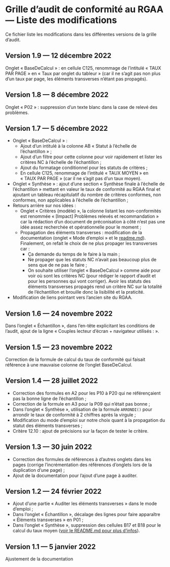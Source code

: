 # Grille d’audit de conformité au RGAA — Liste des modifications

Ce fichier liste les modifications dans les différentes versions de la grille d’audit.

## Version 1.9 — 12 décembre 2022

Onglet « BaseDeCalcul » : en cellule C125, renommage de l’intitulé « TAUX PAR PAGE » en « Taux par onglet du tableur » (car il ne s’agit pas non plus d’un taux par page, les éléments transverses n’étant pas propagés).

## Version 1.8 — 8 décembre 2022

Onglet « P02 » : suppression d’un texte blanc dans la case de relevé des problèmes.

## Version 1.7 — 5 décembre 2022

- Onglet « BaseDeCalcul » :
    - Ajout d’un intitulé à la colonne AB « Statut à l’échelle de l’échantillon » ;
    - Ajout d’un filtre pour cette colonne pour voir rapidement et lister les critères NC à l’échelle de l’échantillon ;
    - Ajout du formatage conditionnel pour les statuts de critères ;
    - En cellule C125, renommage de l’intitulé « TAUX MOYEN » en « TAUX PAR PAGE » (car il ne s’agit pas d’un taux moyen).
- Onglet « Synthèse » : ajout d’une section « Synthèse finale à l’échelle de l’échantillon » mettant en valeur le taux de conformité au RGAA final et ajoutant un tableau récapitulatif du nombre de critères conformes, non conformes, non applicables à l’échelle de l’échantillon ;
- Retours arrière sur nos idées :
    - Onglet « Critères (modèle) », la colonne listant les non-conformités est renommée « [Impact] Problèmes relevés et recommandation » car la rédaction d’un document de préconisation à côté n’est pas une idée assez recherchée et opérationnelle pour le moment ;
    - Propagation des éléments transverses : modification de la documentation (onglet « Mode d’emploi » et le [readme.md](README.md)). Finalement, on refait le choix de ne plus propager les transverses car :
        - Ça demande du temps de le faire à la main ;
        - Ne propager que les statuts NC n’avait pas beaucoup plus de sens que de ne pas le faire ;
        - On souhaite utiliser l’onglet « BaseDeCalcul » comme aide pour voir où sont les critères NC (pour rédiger le rapport d’audit et pour les personnes qui vont corriger). Avoir les statuts des éléments transverses propagés rend un critère NC sur la totalité de l’échantillon et brouille donc la lisibilité et la praticité.
- Modification de liens pointant vers l’ancien site du RGAA.

## Version 1.6 — 24 novembre 2022

Dans l’onglet « Échantillon », dans l’en-tête explicitant les conditions de l’audit, ajout de la ligne « Couples lecteur d’écran + navigateur utilisés : ».

## Version 1.5 — 23 novembre 2022

Correction de la formule de calcul du taux de conformité qui faisait référence à une mauvaise colonne de l’onglet BaseDeCalcul.

## Version 1.4 — 28 juillet 2022

- Correction des formules en A2 pour les P10 à P20 qui ne référençaient pas la bonne ligne de l’échantillon ;
- Correction de la formule en A3 pour la P09 qui n’était pas bonne ;
- Dans l’onglet « Synthèse », utilisation de la formule `ARRONDI()` pour arrondir le taux de conformité à 2 chiffres après la virgule ;
- Modification du mode d’emploi sur notre choix quant à la propagation du statut des éléments transverses ;
- Critère 12.10 : ajout de précisions sur la façon de tester le critère.

## Version 1.3 — 30 juin 2022

- Correction des formules de références à d’autres onglets dans les pages (corrige l’incrémentation des références d’onglets lors de la duplication d’une page) ;
- Ajout de la documentation pour l’ajout d’une page à auditer.

## Version 1.2 — 24 février 2022

- Ajout d’une partie « Auditer les éléments transverses » dans le mode d’emploi ;
- Dans l’onglet « Échantillon », décalage des lignes pour faire apparaître « Éléments transverses » en P01 ;
- Dans l’onglet « Synthèse », suppression des cellules B17 et B18 pour le calcul du taux moyen ([voir le README.md pour plus d’infos](README.md)).

## Version 1.1 — 5 janvier 2022

Ajustement de la documentation
